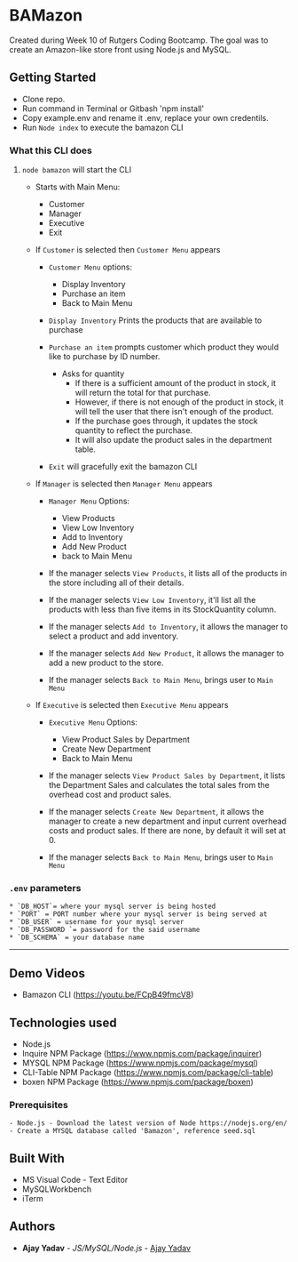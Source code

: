 # BAMazon

Created during Week 10 of Rutgers Coding Bootcamp. The goal was to create an Amazon-like store front using Node.js and MySQL.

## Getting Started

- Clone repo.
- Run command in Terminal or Gitbash 'npm install'
- Copy example.env and rename it .env, replace your own credentils.
- Run `Node index` to execute the bamazon CLI

### What this CLI does

1. `node bamazon` will start the CLI
    * Starts with Main Menu:
        * Customer
        * Manager
        * Executive
        * Exit
    * If `Customer` is selected then `Customer Menu` appears
        * `Customer Menu` options:
            * Display Inventory
            * Purchase an item
            * Back to Main Menu

        * `Display Inventory` Prints the products that are available to purchase
        * `Purchase an item` prompts customer which product they would like to purchase by ID number.

            * Asks for quantity
                * If there is a sufficient amount of the product in stock, it will return the total for that purchase.
                * However, if there is not enough of the product in stock, it will tell the user that there isn't enough of the product.
                * If the purchase goes through, it updates the stock quantity to reflect the purchase.
                * It will also update the product sales in the department table.

        * `Exit` will gracefully exit the bamazon CLI

    * If `Manager` is selected then `Manager Menu` appears
        * `Manager Menu` Options:
            * View Products 
            * View Low Inventory 
            * Add to Inventory 
            * Add New Product 
            * back to Main Menu

        * If the manager selects `View Products`, it lists all of the products in the store including all of their details.
        
        * If the manager selects `View Low Inventory`, it'll list all the products with less than five items in its StockQuantity column.

        * If the manager selects `Add to Inventory`, it allows the manager to select a product and add inventory.

        * If the manager selects `Add New Product`, it allows the manager to add a new product to the store.

        * If the manager selects `Back to Main Menu`, brings user to `Main Menu`

    * If `Executive` is selected then `Executive Menu` appears
        * `Executive Menu` Options:
            * View Product Sales by Department 
            * Create New Department 
            * Back to Main Menu

        * If the manager selects `View Product Sales by Department`, it lists the Department Sales and calculates the total sales from the overhead cost and product sales.

        * If the manager selects `Create New Department`, it allows the manager to create a new department and input current overhead costs and product sales. If there are none, by default it will set at 0.

        * If the manager selects `Back to Main Menu`, brings user to `Main Menu`
    
### `.env` parameters
    * `DB_HOST`= where your mysql server is being hosted
    * `PORT` = PORT number where your mysql server is being served at
    * `DB_USER` = username for your mysql server
    * `DB_PASSWORD `= password for the said username
    * `DB_SCHEMA` = your database name

---------------------

## Demo Videos

* Bamazon CLI (https://youtu.be/FCpB49fmcV8)

## Technologies used
- Node.js
- Inquire NPM Package (https://www.npmjs.com/package/inquirer)
- MYSQL NPM Package (https://www.npmjs.com/package/mysql)
- CLI-Table NPM Package (https://www.npmjs.com/package/cli-table)
- boxen NPM Package (https://www.npmjs.com/package/boxen)

### Prerequisites

```
- Node.js - Download the latest version of Node https://nodejs.org/en/
- Create a MYSQL database called 'Bamazon', reference seed.sql
```

## Built With

* MS Visual Code - Text Editor
* MySQLWorkbench
* iTerm

## Authors

* **Ajay Yadav** - *JS/MySQL/Node.js* - [Ajay Yadav](https://github.com/ajayrajyadav)
